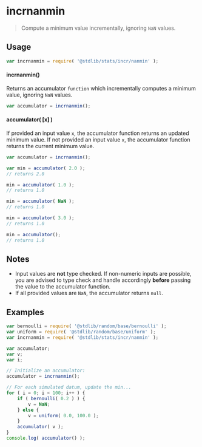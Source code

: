 <!--

@license Apache-2.0

Copyright (c) 2025 The Stdlib Authors.

Licensed under the Apache License, Version 2.0 (the "License");
you may not use this file except in compliance with the License.
You may obtain a copy of the License at

   http://www.apache.org/licenses/LICENSE-2.0

Unless required by applicable law or agreed to in writing, software
distributed under the License is distributed on an "AS IS" BASIS,
WITHOUT WARRANTIES OR CONDITIONS OF ANY KIND, either express or implied.
See the License for the specific language governing permissions and
limitations under the License.

-->

# incrnanmin

> Compute a minimum value incrementally, ignoring `NaN` values.

<section class="usage">

## Usage

```javascript
var incrnanmin = require( '@stdlib/stats/incr/nanmin' );
```

#### incrnanmin()

Returns an accumulator `function` which incrementally computes a minimum value, ignoring `NaN` values.

```javascript
var accumulator = incrnanmin();
```

#### accumulator( \[x] )

If provided an input value `x`, the accumulator function returns an updated minimum value. If not provided an input value `x`, the accumulator function returns the current minimum value.

```javascript
var accumulator = incrnanmin();

var min = accumulator( 2.0 );
// returns 2.0

min = accumulator( 1.0 );
// returns 1.0

min = accumulator( NaN );
// returns 1.0

min = accumulator( 3.0 );
// returns 1.0

min = accumulator();
// returns 1.0
```

</section>

<!-- /.usage -->

<section class="notes">

## Notes

-   Input values are **not** type checked. If non-numeric inputs are possible, you are advised to type check and handle accordingly **before** passing the value to the accumulator function.
-   If all provided values are `NaN`, the accumulator returns `null`.

</section>

<!-- /.notes -->

<section class="examples">

## Examples

```javascript
var bernoulli = require( '@stdlib/random/base/bernoulli' );
var uniform = require( '@stdlib/random/base/uniform' );
var incrnanmin = require( '@stdlib/stats/incr/nanmin' );

var accumulator;
var v;
var i;

// Initialize an accumulator:
accumulator = incrnanmin();

// For each simulated datum, update the min...
for ( i = 0; i < 100; i++ ) {
    if ( bernoulli( 0.2 ) ) {
        v = NaN;
    } else {
        v = uniform( 0.0, 100.0 );
    }
    accumulator( v );
}
console.log( accumulator() );
```

</section>

<!-- /.examples -->

<!-- Section for related `stdlib` packages. Do not manually edit this section, as it is automatically populated. -->

<section class="related">

</section>

<!-- /.related -->

<!-- Section for all links. Make sure to keep an empty line after the `section` element and another before the `/section` close. -->

<section class="links">

<!-- <related-links> -->

<!-- </related-links> -->

</section>

<!-- /.links -->

